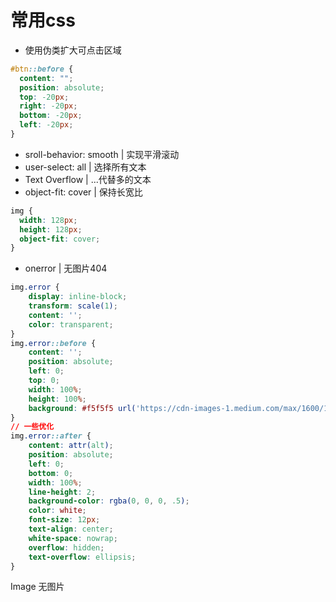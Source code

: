 # 常用css

- 使用伪类扩大可点击区域
```css
#btn::before {
  content: "";
  position: absolute;
  top: -20px;
  right: -20px;
  bottom: -20px;
  left: -20px;
}
```

- sroll-behavior: smooth | 实现平滑滚动
- user-select: all | 选择所有文本
- Text Overflow | ...代替多的文本
- object-fit: cover | 保持长宽比
```css
img {
  width: 128px;
  height: 128px;
  object-fit: cover;
}
```
- onerror | 无图片404
```css
img.error {
    display: inline-block;
    transform: scale(1);
    content: '';
    color: transparent;
}
img.error::before {
    content: '';
    position: absolute;
    left: 0;
    top: 0;
    width: 100%;
    height: 100%;
    background: #f5f5f5 url('https://cdn-images-1.medium.com/max/1600/1*we8wfyztsdo12e2Cww6oVA.jpeg') no-repeat center / 100% 100%;
}
// 一些优化
img.error::after {
    content: attr(alt);
    position: absolute;
    left: 0;
    bottom: 0;
    width: 100%;
    line-height: 2;
    background-color: rgba(0, 0, 0, .5);
    color: white;
    font-size: 12px;
    text-align: center;
    white-space: nowrap;
    overflow: hidden;
    text-overflow: ellipsis;
}
```
Image
无图片